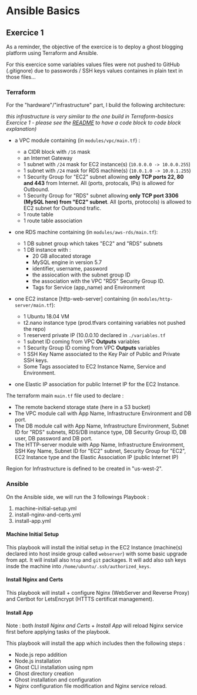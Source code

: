 # Ansible Basics

## Exercice 1

As a reminder, the objective of the exercice is to deploy a ghost blogging platform using Terraform and Ansible.

For this exercice some variables values files were not pushed to GitHub (.gitignore) due to passwords / SSH keys values containes in plain text in those files...

### Terraform

For the "hardware"/"infrastructure" part, I build the following architecture: 

*this infrastructure is very similar to the one build in Terraform-basics Exercice 1 - please see the [README](https://github.com/OlivierPaulo/DDChallenges/tree/main/Terraform/ex1#terraform-basics) to have a code block to code block explanation)*

- a VPC module containing (in `modules/vpc/main.tf`) :
    - a CIDR block with `/16` mask
    - an Internet Gateway
    - 1 subnet with `/24` mask for EC2 instance(s) (`10.0.0.0 -> 10.0.0.255`)
    - 1 subnet with `/24` mask for RDS machine(s) (`10.0.1.0 -> 10.0.1.255`)
    - 1 Security Group for "EC2" subnet allowing **only TCP ports 22, 80 and 443** from Internet. All (ports, protocals, IPs) is allowed for Outbound.
    - 1 Security Group for "RDS" subnet allowing **only TCP port 3306 (MySQL here) from "EC2" subnet**. All (ports, protocols) is allowed to EC2 subnet for Outbound trafic.
    - 1 route table
    - 1 route table association


- one RDS machine containing (in `modules/aws-rds/main.tf`):
    - 1 DB subnet group which takes "EC2" and "RDS" subnets
    - 1 DB instance with :
        - 20 GB allocated storage
        - MySQL engine in version 5.7
        - identifier, username, password
        - the assiocation with the subnet group ID
        - the association with the VPC "RDS" Security Group ID.
        - Tags for Service (app_name) and Environment


- one EC2 instance [http-web-server] containing (in `modules/http-server/main.tf`):
    - 1 Ubuntu 18.04 VM
    - t2.nano instance type (prod.tfvars containing variables not pushed the repo)
    - 1 reserverd private IP (10.0.0.10 declared in `./variables.tf`
    - 1 subnet ID coming from VPC **Outputs** variables
    - 1 Security Group ID coming from VPC **Outputs** variables
    - 1 SSH Key Name associated to the Key Pair of Public and Private SSH keys.
    - Some Tags associated to EC2 Instance Name, Service and Environment.

- one Elastic IP association for public Internet IP for the EC2 Instance.

The terraform main `main.tf` file used to declare :
- The remote backend storage state (here in a S3 bucket)
- The VPC module call with App Name, Infrastructure Environment and DB port.
- The DB module call with App Name, Infrastructure Environment, Subnet ID for "RDS" subnets, RDS/DB instance type, DB Security Group ID, DB user, DB password and DB port.
- The HTTP-server module with App Name, Infrastructure Environment, SSH Key Name, Subnet ID for "EC2" subnet, Security Group for "EC2", EC2 Instance type and the Elastic Association IP (public Internet IP)

Region for Infrastructure is defined to be created in "us-west-2".

### Ansible 

On the Ansible side, we will run the 3 followings Playbook :
1. machine-initial-setup.yml
2. install-nginx-and-certs.yml
3. install-app.yml

#### Machine Initial Setup

This playbook will install the initial setup in the EC2 Instance (machine(s) declared into host inside group called `webserver`) with some basic upgrade from apt.
It will install also `htop` and `git` packages.
It will add also ssh keys insde the machine into `/home/ubuntu/.ssh/authorized_keys`.

#### Install Nginx and Certs

This playbook will install + configure Nginx (WebServer and Reverse Proxy) and Certbot for LetsEncrypt (HTTTS certificat management).

#### Install App

Note : both *Install Nginx and Certs* + *Install App* will reload Nginx service first before applying tasks of the playbook.

This playbook will install the app which includes then the following steps :
- Node.js repo addition
- Node.js installation
- Ghost CLI installation using npm
- Ghost directory creation
- Ghost installation and configuration
- Nginx configuration file modification and Nginx service reload.